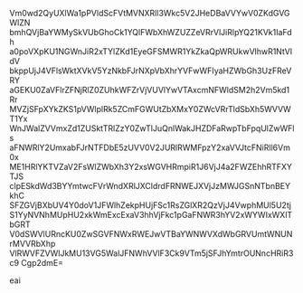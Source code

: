 Vm0wd2QyUXlWa1pPVldScFVtMVNXRll3Wkc5V2JHeDBaVVYwV0ZKdGVGWlZN
bmhQVjBaYWMySkVUbGhoCk1YQlFWbXhWZUZZeVRrVlJiRlpYQ21KVk1IaFdh
a0poVXpKU1NGWnJiR2xTYlZKd1EyeGFSMWR1YkZkaQpWRUkwVlhwR1NtVldV
bkppUjJ4VFlsWktXVkV5YzNkbFJrNXpVbXhrYVFwWFIyaHZWbGh3UzFReVRY
aGEKU0ZaVFlrZFNjRlZ0ZUhkWFZrVjVUVlYwVTAxcmNFWldSM2h2Vm5kd1Rr
MVZjSFpXYkZKS1pVWlplRk5ZCmFGWUtZbXMxY0ZWcVRrTldSbXh5WVVWT1Yx
WnJWalZVVmxZd1ZUSktTRlZzY0ZwTlJuQnlWakJHZDFaRwpTbFpqUlZwWFls
aFNWRlY2UmxabFJrNTFDbE5zUVV0V2JURlRWMFpzY2xaVVJtcFNiRll6Vm0x
ME1HRlYKTVZaV2FsWlZWbXh3Y2xsWGVHRmpiR1J6VjJ4a2FWZEhhRTFXYTJS
clpESkdWd3BYYmtwcFVrWndXRlJXCldrdFRNWEJXVjJzMWJGSnNTbnBEYkhC
SFZGVjBXbUV4Y0doV1JFWlhZekpHUjFSc1RsZGlXR2QzVjJ4VwphMUl5U2tj
S1YyNVNhMUpHU2xkWmExcExaV3hhVjFkc1pGaFNWR3hYV2xWYWIxWXlTbGRT
V0dSWVlURncKU0ZwSGVFNWxRWEJwVTBaYWNWVXdWbGRVUmtWNUNrMVVRbXhp
VlRWVFZVWlJkMU13VG5WalJFNWhVVlF3Ck9VTm5jSFJhYmtrOUNncHRiR3c9
Cgp2dmE=

eai